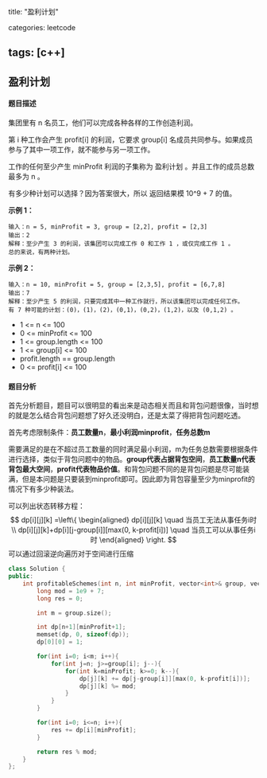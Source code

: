title: "盈利计划"

categories: leetcode

tags: [c++]
---
## 盈利计划

#### 题目描述

集团里有 n 名员工，他们可以完成各种各样的工作创造利润。

第 i 种工作会产生 profit[i] 的利润，它要求 group[i] 名成员共同参与。如果成员参与了其中一项工作，就不能参与另一项工作。

工作的任何至少产生 minProfit 利润的子集称为 盈利计划 。并且工作的成员总数最多为 n 。

有多少种计划可以选择？因为答案很大，所以 返回结果模 10^9 + 7 的值。

**示例 1：**

~~~
输入：n = 5, minProfit = 3, group = [2,2], profit = [2,3]
输出：2
解释：至少产生 3 的利润，该集团可以完成工作 0 和工作 1 ，或仅完成工作 1 。
总的来说，有两种计划。
~~~

**示例 2：**

~~~
输入：n = 10, minProfit = 5, group = [2,3,5], profit = [6,7,8]
输出：7
解释：至少产生 5 的利润，只要完成其中一种工作就行，所以该集团可以完成任何工作。
有 7 种可能的计划：(0)，(1)，(2)，(0,1)，(0,2)，(1,2)，以及 (0,1,2) 。
~~~

* 1 <= n <= 100
* 0 <= minProfit <= 100
* 1 <= group.length <= 100
* 1 <= group[i] <= 100
* profit.length == group.length
* 0 <= profit[i] <= 100

#### 题目分析

首先分析题目，题目可以很明显的看出来是动态相关而且和背包问题很像，当时想的就是怎么结合背包问题想了好久还没明白，还是太菜了得把背包问题吃透。

首先考虑限制条件：**员工数量n**，**最小利润minprofit**，**任务总数m**

需要满足的是在不超过员工数量的同时满足最小利润，m为任务总数需要根据条件进行选择，类似于背包问题中的物品。**group代表占据背包空间**，**员工数量n代表背包最大空间**，**profit代表物品价值**。和背包问题不同的是背包问题是尽可能装满，但是本问题是只要装到minprofit即可。因此即为背包容量至少为minprofit的情况下有多少种装法。

可以列出状态转移方程：
$$
dp[i][j][k] =\left\{
\begin{aligned}
dp[i][j][k] \quad 当员工无法从事任务i时\\
dp[i][j][k]+dp[i][j-group[i]][max(0, k-profit[i])] \quad 当员工可以从事任务i时
\end{aligned}
\right.
$$
可以通过回滚逆向遍历对于空间进行压缩

~~~c++
class Solution {
public:
    int profitableSchemes(int n, int minProfit, vector<int>& group, vector<int>& profit) {
        long mod = 1e9 + 7;
        long res = 0;

        int m = group.size();

        int dp[n+1][minProfit+1];
        memset(dp, 0, sizeof(dp));
        dp[0][0] = 1;

        for(int i=0; i<m; i++){
            for(int j=n; j>=group[i]; j--){
                for(int k=minProfit; k>=0; k--){
                    dp[j][k] += dp[j-group[i]][max(0, k-profit[i])];
                    dp[j][k] %= mod;
                }
            }
        }

        for(int i=0; i<=n; i++){
            res += dp[i][minProfit];
        }

        return res % mod;
    }
};
~~~

